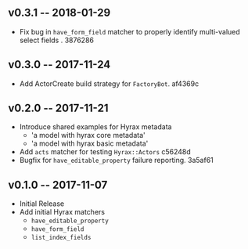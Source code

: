 v0.3.1 -- 2018-01-29
--------------------

  - Fix bug in `have_form_field` matcher to properly identify
    multi-valued select fields . 3876286

v0.3.0 -- 2017-11-24
--------------------

  - Add ActorCreate build strategy for `FactoryBot`. af4369c

v0.2.0 -- 2017-11-21
--------------------

 - Introduce shared examples for Hyrax metadata
   - 'a model with hyrax core metadata'
   - 'a model with hyrax basic metadata'
 - Add `acts` matcher for testing `Hyrax::Actors` c56248d
 - Bugfix for `have_editable_property` failure reporting. 3a5af61

v0.1.0 -- 2017-11-07
--------------------

 - Initial Release
 - Add initial Hyrax matchers
    - `have_editable_property`
    - `have_form_field`
    - `list_index_fields`
